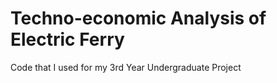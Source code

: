# Techno-economic Analysis of Electric Ferry

Code that I used for my 3rd Year Undergraduate Project
